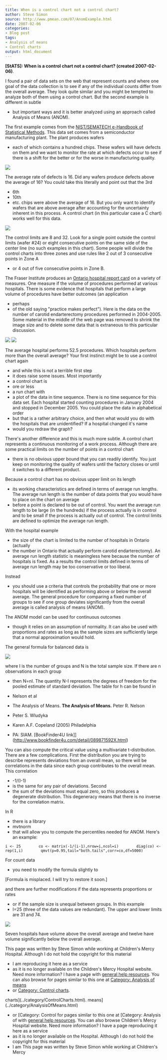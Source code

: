 ```yaml
---
title: When is a control chart not a control chart?
author: Steve Simon
source: http://www.pmean.com/07/AnomExample.html
date: 2007-02-06
categories:
- Blog post
tags:
- Analysis of means
- Control charts
output: html_document
---
```

**[StATS]: When is a control chart not a control
chart? (created 2007-02-06)**.

I found a pair of data sets on the web that represent counts and where
one goal of the data collection is to see if any of the individual
counts differ from the overall average. They look quite similar and you
might be tempted to analyze both of them using a control chart. But the
second example is different in subtle
- but important ways and it is
better analyzed using an approach called Analysis of Means (ANOM).

The first example comes from the [NIST/SEMATECH e-Handbook of
Statistical Methods](http://www.itl.nist.gov/div898/handbook/index.htm).
This data set comes from a semiconductor manufacturing plant. The plant
produces wafers
- each of which contains a hundred chips. These wafers
will have defects on them and we want to monitor the rate at which
defects occur to see if there is a shift for the better or for the worse
in manufacturing quality.

![](http://www.pmean.com/images/images/07/AnomExample01.gif)

The average rate of defects is 16. Did any wafers produce defects above
the average of 16? You could take this literally and point out that the
3rd
- 6th
- 10th
- etc. chips were above the average of 16. But you only
want to identify wafers that are above average after accounting for the
uncertainty inherent in this process. A control chart (in this
particular case a C chart) works well for this data.

![](http://www.pmean.com/images/images/07/AnomExample02.gif)

The control limits are 8 and 32. Look for a single point outside the
control limits (wafer #24) or eight consecutive points on the same side
of the center line (no such examples in this chart). Some people will
divide the control charts into three zones and use rules like 2 out of 3
consecutive points in Zone A
- or 4 out of five consecutive points in
Zone B.

The Fraser Institute produces an [Ontario hospital report
card](http://www.hospitalreportcards.ca/default.asp) on a variety of
measures. One measure if the volume of procedures performed at various
hospitals. There is some evidence that hospitals that perform a large
volume of procedures have better outcomes (an application
- perhaps
- of
the old saying "practice makes perfect"). Here is the data on the
number of carotid endarterectomy procedures performed in 2004-2005. Some
material in the middle of the web page was removed to shrink the image
size and to delete some data that is extraneous to this particular
discussion.

![](http://www.pmean.com/images/images/07/AnomExample03.gif)
![](http://www.pmean.com/images/images/07/AnomExample04.gif)

The average hospital performs 52.5 procedures. Which hospitals perform
more than the overall average? Your first instinct might be to use a
control chart again
- and while this is not a terrible first step
- it
does raise some issues. Most importantly
- a control chart is
- ore or
less
-   a run chart with
- a plot of the data in time sequence. There is
no time sequence for this data set. Each hospital started counting
procedures in January 2004 and stopped in December 2005. You could place
the data in alphabetical order
- but that is a rather arbitrary choice,
and then what would you do with the hospitals that are unidentified? If
a hospital changed it's name
- would you redraw the graph?

There's another difference and this is much more subtle. A control
chart represents a continuous monitoring of a work process. Although
there are some practical limits on the number of points in a control
chart
- there is no obvious upper bound that you can readily identify.
You just keep on monitoring the quality of wafers until the factory
closes or until it switches to a different product.

Because a control chart has no obvious upper limit on its length
- its
working characteristics are defined in terms of average run lengths. The
average run length is the number of data points that you would have to
place on the chart on average
- before a point is declared to be out of
control. You want the average run length to be large (in the hundreds)
if the process actually is in control and to be small if the process is
actually out of control. The control limits are defined to optimize the
average run length.

With the hospital example
- the size of the chart is limited to the
number of hospitals in Ontario (actually
- the number in Ontario that
actually perform carotid endarterectomy). An average run length
statistic is meaningless here because the number of hospitals is fixed.
As a results the control limits defined in terms of average run length
may be too conservative or too liberal.

Instead
- you should use a criteria that controls the probability that
one or more hospitals will be identified as performing above or below
the overall average. The general procedure for comparing a fixed number
of groups to see if one group deviates significantly from the overall
average is called analysis of means (ANOM).

The ANOM model can be used for continuous outcomes
- though it relies on
an assumption of normality. It can also be used with proportions and
rates as long as the sample sizes are sufficiently large that a normal
approximation would hold.

The general formula for balanced data is

![](http://www.pmean.com/images/images/07/AnomExample05.gif)

where I is the number of groups and N is the total sample size. If there
are n observations in each group
- then N=nI. The quantity N-I represents
the degrees of freedom for the pooled estimate of standard deviation.
The table for h can be found in

-   Nelson et al
- The Analysis of Means. **The Analysis of Means.**
    Peter R. Nelson
- Peter S. Wludyka
- Karen A.F. Copeland (2005)
    Philadelphia
- PA: SIAM. [BookFinder4U
    link]](http://www.bookfinder4u.com/detail/089871592X.html)

You can also compute the critical value using a multivariate
t-distribution. There are a few complications. First the distribution
you are trying to describe represents deviations from an overall mean,
so there will be correlations in the data since each group contributes
to the overall mean. This correlation
- -1/(I-1)
- is the same for any
pair of deviations. Second
- the sum of the deviations must equal zero,
so this produces a degenerate distribution. This degeneracy means that
there is no inverse for the correlation matrix.

In R
- there is a library
- mvtnorm
- that will allow you to compute the
percentiles needed for ANOM. Here's an example:

`i <- 25        co <- matrix(-1/(i-1),nrow=i,ncol=i)        diag(co) <- rep(1,i)        qmvt(p=0.95,tail="both.tails",corr=co,df=5000)`

For count data
- you need to modify the formula slightly to

[Formula is misplaced. I will try to restore it soon.]

and there are further modifications if the data represents proportions
or rates
- or if the sample size is unequal between groups. In this
example
- I=25 (three of the data values are redundant). The upper and
lower limits are 31 and 74.

![](http://www.pmean.com/images/images/07/AnomExample06.gif)

Seven hospitals have volume above the overall average and twelve have
volume significantly below the overall average.

This page was written by Steve Simon while working at Children's Mercy
Hospital. Although I do not hold the copyright for this material
- I am
reproducing it here as a service
- as it is no longer available on the
Children's Mercy Hospital website. Need more information? I have a page
with [general help resources](../GeneralHelp.html). You can also browse
for pages similar to this one at [Category: Analysis of
means](../category/AnalysisOfMeans.html)
- or [Category: Control
charts](../category/ControlCharts.html).
<!---More--->
charts](../category/ControlCharts.html).
means](../category/AnalysisOfMeans.html)
- or [Category: Control
for pages similar to this one at [Category: Analysis of
with [general help resources](../GeneralHelp.html). You can also browse
Children's Mercy Hospital website. Need more information? I have a page
reproducing it here as a service
- as it is no longer available on the
Hospital. Although I do not hold the copyright for this material
- I am
This page was written by Steve Simon while working at Children's Mercy

<!---Do not use
**[StATS]: When is a control chart not a control
This page was written by Steve Simon while working at Children's Mercy
Hospital. Although I do not hold the copyright for this material
- I am
reproducing it here as a service
- as it is no longer available on the
Children's Mercy Hospital website. Need more information? I have a page
with [general help resources](../GeneralHelp.html). You can also browse
for pages similar to this one at [Category: Analysis of
means](../category/AnalysisOfMeans.html)
- or [Category: Control
charts](../category/ControlCharts.html).
--->

